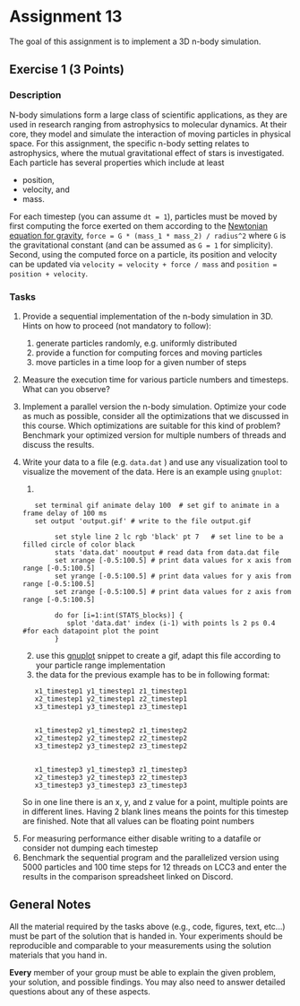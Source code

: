 # Assignment 13

The goal of this assignment is to implement a 3D n-body simulation.

## Exercise 1 (3 Points)

### Description

N-body simulations form a large class of scientific applications, as they are used in research ranging from astrophysics to molecular dynamics. At their core, they model and simulate the interaction of moving particles in physical space. For this assignment, the specific n-body setting relates to astrophysics, where the mutual gravitational effect of stars is investigated. Each particle has several properties which include at least

- position,
- velocity, and
- mass.

For each timestep (you can assume `dt = 1`), particles must be moved by first computing the force exerted on them according to the [Newtonian equation for gravity](https://en.wikipedia.org/wiki/Newton%27s_law_of_universal_gravitation), `force = G * (mass_1 * mass_2) / radius^2` where `G` is the gravitational constant (and can be assumed as `G = 1` for simplicity). Second, using the computed force on a particle, its position and velocity can be updated via `velocity = velocity + force / mass` and `position = position + velocity`.

### Tasks

1. Provide a sequential implementation of the n-body simulation in 3D. Hints on how to proceed (not mandatory to follow):
   1. generate particles randomly, e.g. uniformly distributed
   2. provide a function for computing forces and moving particles 
   3. move particles in a time loop for a given number of steps
2. Measure the execution time for various particle numbers and timesteps. What can you observe?
3. Implement a parallel version the n-body simulation. Optimize your code as much as possible, consider all the optimizations that we discussed in this course. Which optimizations are suitable for this kind of problem? Benchmark your optimized version for multiple numbers of threads and discuss the results.
4. Write your data to a file (e.g. `data.dat` ) and use any visualization tool to visualize the movement of the data.
   Here is an example using `gnuplot`:
   
   1. 
   ````
      set terminal gif animate delay 100  # set gif to animate in a frame delay of 100 ms
      set output 'output.gif' # write to the file output.gif

           set style line 2 lc rgb 'black' pt 7   # set line to be a filled circle of color black
           stats 'data.dat' nooutput # read data from data.dat file 
           set xrange [-0.5:100.5] # print data values for x axis from range [-0.5:100.5]
           set yrange [-0.5:100.5] # print data values for y axis from range [-0.5:100.5]
           set zrange [-0.5:100.5] # print data values for z axis from range [-0.5:100.5]

           do for [i=1:int(STATS_blocks)] {
              splot 'data.dat' index (i-1) with points ls 2 ps 0.4 #for each datapoint plot the point
           }
   ````
   2. use this [gnuplot](particle.plt) snippet to create a gif, adapt this file according to your particle range implementation
   3. the data for the previous example has to be in following format:
   ````
      x1_timestep1 y1_timestep1 z1_timestep1
      x2_timestep1 y2_timestep1 z2_timestep1
      x3_timestep1 y3_timestep1 z3_timestep1


      x1_timestep2 y1_timestep2 z1_timestep2
      x2_timestep2 y2_timestep2 z2_timestep2
      x3_timestep2 y3_timestep2 z3_timestep2


      x1_timestep3 y1_timestep3 z1_timestep3
      x2_timestep3 y2_timestep3 z2_timestep3
      x3_timestep3 y3_timestep3 z3_timestep3
   ````
   So in one line there is an x, y, and z value for a point, multiple points are in different lines. 
   Having 2 blank lines means the points for this timestep are finished. Note that all values can be floating point numbers
5) For measuring performance either disable writing to a datafile or consider not dumping each timestep
6) Benchmark the sequential program and the parallelized version using 5000 particles and 100 time steps for 12 threads on LCC3 and enter the results in the comparison spreadsheet linked on Discord.

## General Notes

All the material required by the tasks above (e.g., code, figures, text, etc...) must be part of the solution that is handed in. Your experiments should be reproducible and comparable to your measurements using the solution materials that you hand in.

**Every** member of your group must be able to explain the given problem, your solution, and possible findings. You may also need to answer detailed questions about any of these aspects.
